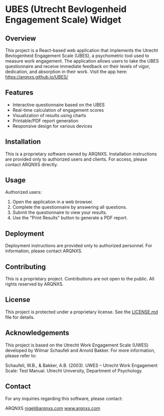 # UBES (Utrecht Bevlogenheid Engagement Scale) Widget

## Overview

This project is a React-based web application that implements the Utrecht Bevlogenheid Engagement Scale (UBES), a psychometric tool used to measure work engagement. The application allows users to take the UBES questionnaire and receive immediate feedback on their levels of vigor, dedication, and absorption in their work. Visit the app here: https://arqnxs.github.io/UBES/

## Features

- Interactive questionnaire based on the UBES
- Real-time calculation of engagement scores
- Visualization of results using charts
- Printable/PDF report generation
- Responsive design for various devices

## Installation

This is a proprietary software owned by ARQNXS. Installation instructions are provided only to authorized users and clients. For access, please contact ARQNXS directly.

## Usage

Authorized users:

1. Open the application in a web browser.
2. Complete the questionnaire by answering all questions.
3. Submit the questionnaire to view your results.
4. Use the "Print Results" button to generate a PDF report.

## Deployment

Deployment instructions are provided only to authorized personnel. For information, please contact ARQNXS.

## Contributing

This is a proprietary project. Contributions are not open to the public. All rights reserved by ARQNXS.

## License

This project is protected under a proprietary license. See the [LICENSE.md](LICENSE.md) file for details.

## Acknowledgements

This project is based on the Utrecht Work Engagement Scale (UWES) developed by Wilmar Schaufeli and Arnold Bakker. For more information, please refer to:

Schaufeli, W.B., & Bakker, A.B. (2003). UWES – Utrecht Work Engagement Scale: Test Manual. Utrecht University, Department of Psychology.

## Contact

For any inquiries regarding this software, please contact:

ARQNXS
nigel@arqnxs.com
www.arqnxs.com
